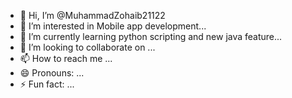 - 👋 Hi, I’m @MuhammadZohaib21122
- 👀 I’m interested in Mobile app development...
- 🌱 I’m currently learning python scripting and new java feature...
- 💞️ I’m looking to collaborate on ...
- 📫 How to reach me ...
- 😄 Pronouns: ...
- ⚡ Fun fact: ...

<!---
MuhammadZohaib21122/MuhammadZohaib21122 is a ✨ special ✨ repository because its `README.md` (this file) appears on your GitHub profile.
You can click the Preview link to take a look at your changes.
--->
